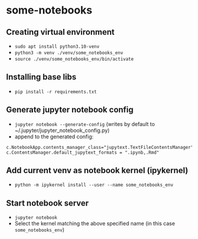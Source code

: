 # some-notebooks


## Creating virtual environment
- `sudo apt install python3.10-venv`
- `python3 -m venv ./venv/some_notebooks_env`
- `source ./venv/some_notebooks_env/bin/activate`


## Installing base libs
- `pip install -r requirements.txt`


## Generate jupyter notebook config
- `jupyter notebook --generate-config` (writes by default to ~/.jupyter/jupyter_notebook_config.py)
- append to the generated config:
```
c.NotebookApp.contents_manager_class="jupytext.TextFileContentsManager"
c.ContentsManager.default_jupytext_formats = ".ipynb,.Rmd"
```


## Add current venv as notebook kernel (ipykernel)
- `python -m ipykernel install --user --name some_notebooks_env`


## Start notebook server
- `jupyter notebook`
- Select the kernel matching the above specified name (in this case `some_notebooks_env`)